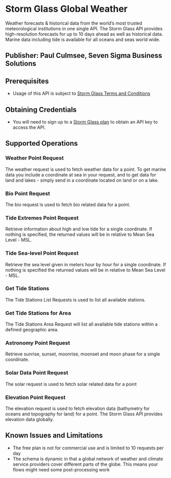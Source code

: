 # Storm Glass Global Weather
Weather forecasts & historical data from the world’s most trusted meteorological institutions in one single API. The Storm Glass API provides high-resolution forecasts for up to 10 days ahead as well as historical data. Marine data including tide is available for all oceans and seas world wide.

## Publisher: Paul Culmsee, Seven Sigma Business Solutions

## Prerequisites
* Usage of this API is subject to [Storm Glass Terms and Conditions](https://stormglass.io/terms-and-conditions/)

## Obtaining Credentials
* You will need to sign up to a [Storm Glass plan](https://stormglass.io/pricing/) to obtain an API key to access the API.

## Supported Operations
### Weather Point Request
The weather request is used to fetch weather data for a point. To get marine data you include a coordinate at sea in your request, and to get data for land and lakes - simply send in a coordinate located on land or on a lake.
### Bio Point Request
The bio request is used to fetch bio related data for a point.
### Tide Extremes Point Request
Retrieve information about high and low tide for a single coordinate. If nothing is specified, the returned values will be in relative to Mean Sea Level - MSL.
### Tide Sea-level Point Request
Retrieve the sea level given in meters hour by hour for a single coordinate. If nothing is specified the returned values will be in relative to Mean Sea Level - MSL.
### Get Tide Stations
The Tide Stations List Requests is used to list all available stations.
### Get Tide Stations for Area
The Tide Stations Area Request will list all available tide stations within a defined geographic area.
### Astronomy Point Request
Retrieve sunrise, sunset, moonrise, moonset and moon phase for a single coordinate.
### Solar Data Point Request
The solar request is used to fetch solar related data for a point
### Elevation Point Request
The elevation request is used to fetch elevation data (bathymetry for oceans and topography for land) for a point. The Storm Glass API provides elevation data globally.

## Known Issues and Limitations
* The free plan is not for commercial use and is limited to 10 requests per day
* The schema is dynamic in that a global network of weather and climate service providers cover different parts of the globe. This means your flows might need some post-processing work 